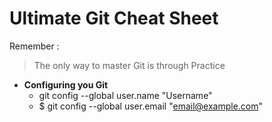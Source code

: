 # Ultimate Git Cheat Sheet

Remember :
> The only way to master Git is through Practice   

* **Configuring you Git**
  * git config --global user.name "Username"
  * $ git config --global user.email "email@example.com"

